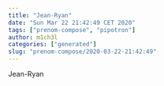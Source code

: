```yaml
---
title: "Jean-Ryan"
date: "Sun Mar 22 21:42:49 CET 2020"
tags: ["prenom-compose", "pipotron"]
author: m1ch3l
categories: ["generated"]
slug: "prenom-compose/2020-03-22-21:42:49"
---
```


Jean-Ryan
